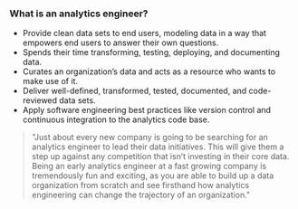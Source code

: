 
### What is an analytics engineer?
- Provide clean data sets to end users, modeling data in a way that empowers end users to answer their own questions. 
- Spends their time transforming, testing, deploying, and documenting data.
- Curates an organization’s data and acts as a resource who wants to make use of it.
- Deliver well-defined, transformed, tested, documented, and code-reviewed data sets.
- Apply software engineering best practices like version control and continuous integration to the analytics code base.

> "Just about every new company is going to be searching for an analytics engineer to lead their data initiatives. This will give them a step up against any competition that isn’t investing in their core data. Being an early analytics engineer at a fast growing company is tremendously fun and exciting, as you are able to build up a data organization from scratch and see firsthand how analytics engineering can change the trajectory of an organization."

